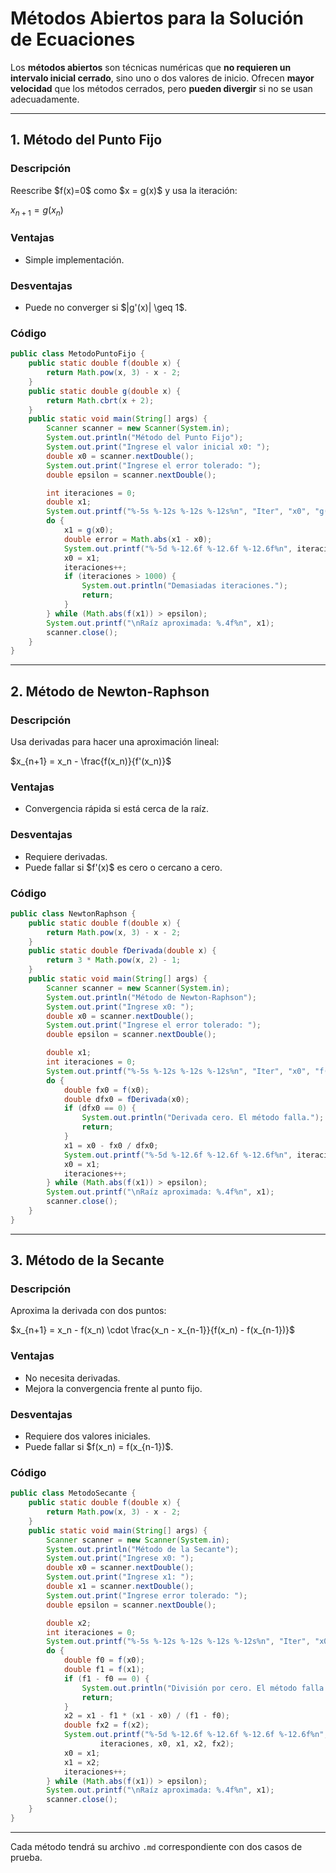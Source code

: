 # Métodos Abiertos para la Solución de Ecuaciones

Los **métodos abiertos** son técnicas numéricas que **no requieren un intervalo inicial cerrado**, sino uno o dos valores de inicio. Ofrecen **mayor velocidad** que los métodos cerrados, pero **pueden divergir** si no se usan adecuadamente.

---

## 1. Método del Punto Fijo

### Descripción

Reescribe \$f(x)=0\$ como \$x = g(x)\$ y usa la iteración:

$x_{n+1} = g(x_n)$

### Ventajas

* Simple implementación.

### Desventajas

* Puede no converger si \$|g'(x)| \geq 1\$.

### Código

```java
public class MetodoPuntoFijo {
    public static double f(double x) {
        return Math.pow(x, 3) - x - 2;
    }
    public static double g(double x) {
        return Math.cbrt(x + 2);
    }
    public static void main(String[] args) {
        Scanner scanner = new Scanner(System.in);
        System.out.println("Método del Punto Fijo");
        System.out.print("Ingrese el valor inicial x0: ");
        double x0 = scanner.nextDouble();
        System.out.print("Ingrese el error tolerado: ");
        double epsilon = scanner.nextDouble();

        int iteraciones = 0;
        double x1;
        System.out.printf("%-5s %-12s %-12s %-12s%n", "Iter", "x0", "g(x0)", "Error");
        do {
            x1 = g(x0);
            double error = Math.abs(x1 - x0);
            System.out.printf("%-5d %-12.6f %-12.6f %-12.6f%n", iteraciones, x0, x1, error);
            x0 = x1;
            iteraciones++;
            if (iteraciones > 1000) {
                System.out.println("Demasiadas iteraciones.");
                return;
            }
        } while (Math.abs(f(x1)) > epsilon);
        System.out.printf("\nRaíz aproximada: %.4f%n", x1);
        scanner.close();
    }
}
```

---

## 2. Método de Newton-Raphson

### Descripción

Usa derivadas para hacer una aproximación lineal:

$x_{n+1} = x_n - \frac{f(x_n)}{f'(x_n)}$

### Ventajas

* Convergencia rápida si está cerca de la raíz.

### Desventajas

* Requiere derivadas.
* Puede fallar si \$f'(x)\$ es cero o cercano a cero.

### Código

```java
public class NewtonRaphson {
    public static double f(double x) {
        return Math.pow(x, 3) - x - 2;
    }
    public static double fDerivada(double x) {
        return 3 * Math.pow(x, 2) - 1;
    }
    public static void main(String[] args) {
        Scanner scanner = new Scanner(System.in);
        System.out.println("Método de Newton-Raphson");
        System.out.print("Ingrese x0: ");
        double x0 = scanner.nextDouble();
        System.out.print("Ingrese el error tolerado: ");
        double epsilon = scanner.nextDouble();

        double x1;
        int iteraciones = 0;
        System.out.printf("%-5s %-12s %-12s %-12s%n", "Iter", "x0", "f(x0)", "x1");
        do {
            double fx0 = f(x0);
            double dfx0 = fDerivada(x0);
            if (dfx0 == 0) {
                System.out.println("Derivada cero. El método falla.");
                return;
            }
            x1 = x0 - fx0 / dfx0;
            System.out.printf("%-5d %-12.6f %-12.6f %-12.6f%n", iteraciones, x0, fx0, x1);
            x0 = x1;
            iteraciones++;
        } while (Math.abs(f(x1)) > epsilon);
        System.out.printf("\nRaíz aproximada: %.4f%n", x1);
        scanner.close();
    }
}
```

---

## 3. Método de la Secante

### Descripción

Aproxima la derivada con dos puntos:

$x_{n+1} = x_n - f(x_n) \cdot \frac{x_n - x_{n-1}}{f(x_n) - f(x_{n-1})}$

### Ventajas

* No necesita derivadas.
* Mejora la convergencia frente al punto fijo.

### Desventajas

* Requiere dos valores iniciales.
* Puede fallar si \$f(x\_n) = f(x\_{n-1})\$.

### Código

```java
public class MetodoSecante {
    public static double f(double x) {
        return Math.pow(x, 3) - x - 2;
    }
    public static void main(String[] args) {
        Scanner scanner = new Scanner(System.in);
        System.out.println("Método de la Secante");
        System.out.print("Ingrese x0: ");
        double x0 = scanner.nextDouble();
        System.out.print("Ingrese x1: ");
        double x1 = scanner.nextDouble();
        System.out.print("Ingrese error tolerado: ");
        double epsilon = scanner.nextDouble();

        double x2;
        int iteraciones = 0;
        System.out.printf("%-5s %-12s %-12s %-12s %-12s%n", "Iter", "x0", "x1", "x2", "f(x2)");
        do {
            double f0 = f(x0);
            double f1 = f(x1);
            if (f1 - f0 == 0) {
                System.out.println("División por cero. El método falla.");
                return;
            }
            x2 = x1 - f1 * (x1 - x0) / (f1 - f0);
            double fx2 = f(x2);
            System.out.printf("%-5d %-12.6f %-12.6f %-12.6f %-12.6f%n",
                    iteraciones, x0, x1, x2, fx2);
            x0 = x1;
            x1 = x2;
            iteraciones++;
        } while (Math.abs(f(x1)) > epsilon);
        System.out.printf("\nRaíz aproximada: %.4f%n", x1);
        scanner.close();
    }
}
```

---

Cada método tendrá su archivo `.md` correspondiente con dos casos de prueba.
